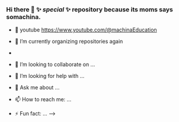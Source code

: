### Hi there 👋   ✨ _special_ ✨ repository because its moms says somachina.

- 🔭 youtube https://www.youtube.com/@machinaEducation
- 🌱 I’m currently organizing repositories again

- 
- 👯 I’m looking to collaborate on ...
- 🤔 I’m looking for help with ...
- 💬 Ask me about ...
- 📫 How to reach me: ...
- ⚡ Fun fact: ...
-->
